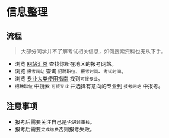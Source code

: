 # 信息整理

## 流程

> 大部分同学并不了解考试相关信息，如何搜索资料也无从下手。

* 浏览 [网站汇总](/posts/考前须知/网站汇总.md) 查找你所在地区的报考网站。
* 浏览 `报考网站` 查询 `招聘职位`、`报考时间`、`考试时间`。
* 浏览 [专业大类使用指南](/posts/专业大类/专业大类使用指南.md) 找到`可报专业`。
* `招聘职位` 中搜索 `可报专业` 并选择有意向的专业到 `报考网站` 中报考。

## 注意事项

* 报考后需要关注自己是否`通过审核`。
* 报考后需要`完成缴费`否则报考失败。